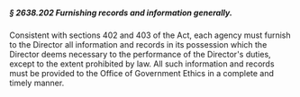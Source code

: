 ##### § 2638.202 Furnishing records and information generally. #####

Consistent with sections 402 and 403 of the Act, each agency must furnish to the Director all information and records in its possession which the Director deems necessary to the performance of the Director's duties, except to the extent prohibited by law. All such information and records must be provided to the Office of Government Ethics in a complete and timely manner.